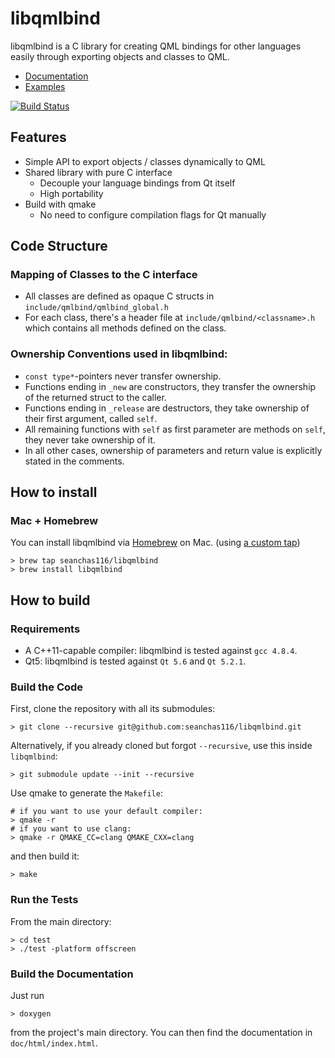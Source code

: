 # libqmlbind

libqmlbind is a C library for creating QML bindings for other languages easily through exporting objects and classes to QML.

* [Documentation](https://seanchas116.github.io/libqmlbind/)
* [Examples](https://github.com/seanchas116/libqmlbind/tree/master/examples)

[![Build Status](https://travis-ci.org/seanchas116/libqmlbind.svg?branch=master)](https://travis-ci.org/seanchas116/libqmlbind)

## Features

* Simple API to export objects / classes dynamically to QML
* Shared library with pure C interface
  * Decouple your language bindings from Qt itself
  * High portability
* Build with qmake
  * No need to configure compilation flags for Qt manually

## Code Structure
### Mapping of Classes to the C interface
* All classes are defined as opaque C structs in `include/qmlbind/qmlbind_global.h`
* For each class, there's a header file at `include/qmlbind/<classname>.h`
   which contains all methods defined on the class.

### Ownership Conventions used in libqmlbind:
* `const type*`-pointers never transfer ownership.
* Functions ending in `_new` are constructors, they transfer the ownership of the returned struct to the caller.
* Functions ending in `_release` are destructors, they take ownership of their first argument, called `self`.
* All remaining functions with `self` as first parameter are methods on `self`, they never take ownership of it.
* In all other cases, ownership of parameters and return value is explicitly stated in the comments.

## How to install
### Mac + Homebrew

You can install libqmlbind via [Homebrew](http://brew.sh/) on Mac. (using [a custom tap](https://github.com/seanchas116/homebrew-libqmlbind))

```
> brew tap seanchas116/libqmlbind
> brew install libqmlbind
```

## How to build
### Requirements
* A C++11-capable compiler: libqmlbind is tested against `gcc 4.8.4`.
* Qt5: libqmlbind is tested against `Qt 5.6` and `Qt 5.2.1`.

### Build the Code
First, clone the repository with all its submodules:
```
> git clone --recursive git@github.com:seanchas116/libqmlbind.git
```

Alternatively, if you already cloned but forgot `--recursive`, use this inside `libqmlbind`:
```
> git submodule update --init --recursive
```

Use qmake to generate the `Makefile`:
```
# if you want to use your default compiler:
> qmake -r
# if you want to use clang:
> qmake -r QMAKE_CC=clang QMAKE_CXX=clang
```

and then build it:
```
> make
```

### Run the Tests

From the main directory:

```
> cd test
> ./test -platform offscreen
```

### Build the Documentation
Just run
```
> doxygen
```
from the project's main directory. You can then find the documentation in `doc/html/index.html`.
